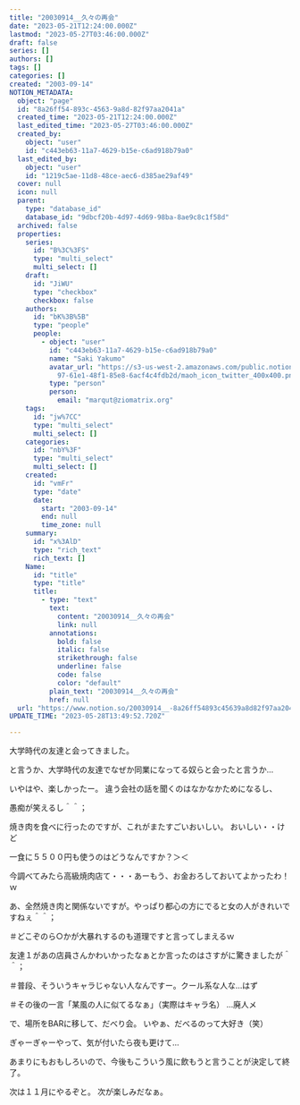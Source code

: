 ```yaml
---
title: "20030914__久々の再会"
date: "2023-05-21T12:24:00.000Z"
lastmod: "2023-05-27T03:46:00.000Z"
draft: false
series: []
authors: []
tags: []
categories: []
created: "2003-09-14"
NOTION_METADATA:
  object: "page"
  id: "8a26ff54-893c-4563-9a8d-82f97aa2041a"
  created_time: "2023-05-21T12:24:00.000Z"
  last_edited_time: "2023-05-27T03:46:00.000Z"
  created_by:
    object: "user"
    id: "c443eb63-11a7-4629-b15e-c6ad918b79a0"
  last_edited_by:
    object: "user"
    id: "1219c5ae-11d8-48ce-aec6-d385ae29af49"
  cover: null
  icon: null
  parent:
    type: "database_id"
    database_id: "9dbcf20b-4d97-4d69-98ba-8ae9c8c1f58d"
  archived: false
  properties:
    series:
      id: "B%3C%3FS"
      type: "multi_select"
      multi_select: []
    draft:
      id: "JiWU"
      type: "checkbox"
      checkbox: false
    authors:
      id: "bK%3B%5B"
      type: "people"
      people:
        - object: "user"
          id: "c443eb63-11a7-4629-b15e-c6ad918b79a0"
          name: "Saki Yakumo"
          avatar_url: "https://s3-us-west-2.amazonaws.com/public.notion-static.com/3ad1c4\
            97-61e1-48f1-85e8-6acf4c4fdb2d/maoh_icon_twitter_400x400.png"
          type: "person"
          person:
            email: "marqut@ziomatrix.org"
    tags:
      id: "jw%7CC"
      type: "multi_select"
      multi_select: []
    categories:
      id: "nbY%3F"
      type: "multi_select"
      multi_select: []
    created:
      id: "vmFr"
      type: "date"
      date:
        start: "2003-09-14"
        end: null
        time_zone: null
    summary:
      id: "x%3AlD"
      type: "rich_text"
      rich_text: []
    Name:
      id: "title"
      type: "title"
      title:
        - type: "text"
          text:
            content: "20030914__久々の再会"
            link: null
          annotations:
            bold: false
            italic: false
            strikethrough: false
            underline: false
            code: false
            color: "default"
          plain_text: "20030914__久々の再会"
          href: null
  url: "https://www.notion.so/20030914__-8a26ff54893c45639a8d82f97aa2041a"
UPDATE_TIME: "2023-05-28T13:49:52.720Z"

---
```

<link rel="stylesheet" href="https://cdn.jsdelivr.net/npm/katex@0.16.2/dist/katex.min.css" integrity="sha384-bYdxxUwYipFNohQlHt0bjN/LCpueqWz13HufFEV1SUatKs1cm4L6fFgCi1jT643X" crossorigin="anonymous">


大学時代の友達と会ってきました。


と言うか、大学時代の友達でなぜか同業になってる奴らと会ったと言うか…


いやはや、楽しかったー。 違う会社の話を聞くのはなかなかためになるし、


愚痴が笑えるし＾＾；


焼き肉を食べに行ったのですが、これがまたすごいおいしい。 おいしい・・けど


一食に５５００円も使うのはどうなんですか？＞＜


今調べてみたら高級焼肉店て・・・あーもう、お金おろしておいてよかったわ！ｗ


あ、全然焼き肉と関係ないですが。やっぱり都心の方にでると女の人がきれいですねぇ＾＾；


＃どこぞのら○かが大暴れするのも道理ですと言ってしまえるｗ


友達１があの店員さんかわいかったなぁとか言ったのはさすがに驚きましたが＾＾；


＃普段、そういうキャラじゃない人なんですー。クール系な人な…はず


＃その後の一言「某風の人に似てるなぁ」（実際はキャラ名） …廃人メ


で、場所をBARに移して、だべり会。 いやぁ、だべるのって大好き（笑）


ぎゃーぎゃーやって、気が付いたら夜も更けて…


あまりにもおもしろいので、今後もこういう風に飲もうと言うことが決定して終了。


次は１１月にやるぞと。 次が楽しみだなぁ。

